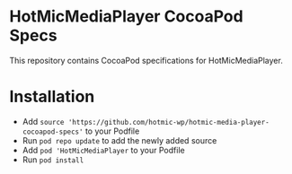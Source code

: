 # HotMicMediaPlayer CocoaPod Specs

This repository contains CocoaPod specifications for HotMicMediaPlayer.

# Installation

- Add `source 'https://github.com/hotmic-wp/hotmic-media-player-cocoapod-specs'` to your Podfile
- Run `pod repo update` to add the newly added source
- Add `pod 'HotMicMediaPlayer` to your Podfile
- Run `pod install`
